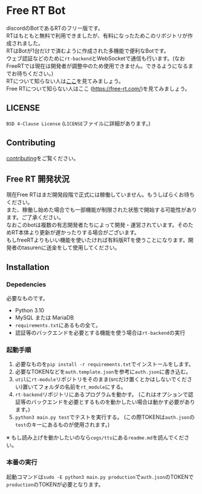 <!--[![Discord Bots](https://top.gg/api/widget/status/716496407212589087.svg)](https://top.gg/bot/716496407212589087) [![Discord Bots](https://top.gg/api/widget/servers/716496407212589087.svg)](https://top.gg/bot/716496407212589087) ![Discord](https://img.shields.io/discord/718641964672876614?label=suppoFree-rt&logo=discord)-->

# Free RT Bot
discordのBotであるRTのフリー版です。  
RTはもともと無料で利用できましたが、有料になったためこのリポジトリが作成されました。  
RTはBotが1台だけで済むように作成された多機能で便利なBotです。  
ウェブ認証などのために`rt-backend`とWebSocketで通信も行います。(なおFreeRTでは現在は開発者が調整中のため使用できません。できるようになるまでお待ちください。)  
RTについて知らない人は[ここ](https://rt-bot.com/)を見てみましょう。  
Free RTについて知らない人はここ (https://free-rt.com/)を見てみましょう。

## LICENSE
`BSD 4-Clause License` (`LICENSE`ファイルに詳細があります。)

## Contributing
[contributing](https://github.com/Free-RT/rt-bot/blob/main/contributing)をご覧ください。

## Free RT 開発状況
現在Free RTはまだ開発段階で正式には稼働していません。もうしばらくお待ちください。  
また、稼働し始めた場合でも一部機能が制限された状態で開始する可能性があります。ご了承ください。  
なおこのbotは複数の有志開発者たちによって開発・運営されています。そのためRT本体より更新が遅かったりする場合がございます。  
もしfreeRTよりもいい機能を使いたければ有料版RTを使うことになります。開発者のtasurenに送金をして使用してください。

## Installation
### Depedencies
必要なものです。

* Python 3.10
* MySQL または MariaDB
* `requirements.txt`にあるもの全て。
* 認証等のバックエンドを必要とする機能を使う場合は`rt-backend`の実行
### 起動手順
1. 必要なものを`pip install -r requirements.txt`でインストールをします。
2. 必要なTOKENなどを`auth.template.json`を参考に`auth.json`に書き込む。
3. `util`に`rt-module`リポジトリをそのまま(srcだけ置くとかはしないでください)置いてフォルダの名前を`rt_module`にする。
4. `rt-backend`リポジトリにあるプログラムを動かす。
   (これはオプションで認証等のバックエンドを必要とするものを動かしたい場合は動かす必要があります。)
5. `python3 main.py test`でテストを実行する。
   (この際TOKENは`auth.json`の`test`のキーにあるものが使用されます。)

※ もし読み上げを動かしたいのなら`cogs/tts`にある`readme.md`を読んでください。
### 本番の実行
起動コマンドは`sudo -E python3 main.py production`で`auth.json`のTOKENで`production`のTOKENが必要となります。


